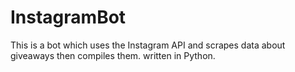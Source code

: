 # InstagramBot

This is a bot which uses the Instagram API and scrapes data about giveaways then compiles them.
written in Python.




